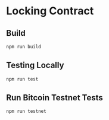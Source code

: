 # Locking Contract

## Build

```sh
npm run build
```

## Testing Locally

```sh
npm run test
```

## Run Bitcoin Testnet Tests

```sh
npm run testnet
```
